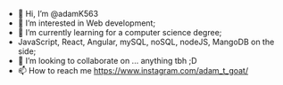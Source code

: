 - 👋 Hi, I’m @adamK563
- 👀 I’m interested in Web development;
- 🌱 I’m currently learning for a computer science degree;
- JavaScript, React, Angular, mySQL, noSQL, nodeJS, MangoDB on the side;
- 💞️ I’m looking to collaborate on ... anything tbh ;D
- 📫 How to reach me https://www.instagram.com/adam_t_goat/

<!---
adamK563/adamK563 is a ✨ special ✨ repository because its `README.md` (this file) appears on your GitHub profile.
You can click the Preview link to take a look at your changes.
--->
